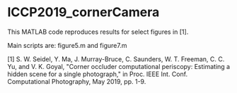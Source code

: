 # ICCP2019_cornerCamera

This MATLAB code reproduces results for select figures in [1].

Main scripts are: figure5.m and figure7.m 

[1] S. W. Seidel, Y. Ma, J. Murray-Bruce, C. Saunders, W. T. Freeman, C. C. Yu, and V. K. Goyal, "Corner occluder computational periscopy: Estimating a hidden scene for a single photograph," in Proc. IEEE Int. Conf. Computational Photography, May 2019, pp. 1-9.
